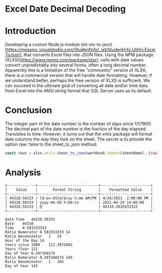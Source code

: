Excel Date Decimal Decoding
===========================

# Introduction
Developing a custom Node.js module
(mi-xls-to-json)[https://measinc.visualstudio.com/StudentInfo/_git/StudentInfo.Utility.ExcelToJson], 
that converts Excel files into JSON files.
Using the NPM package (XLXS)[https://www.npmjs.com/package/xlsx],
cells with date values convert unpredictably into several forms, often a long decimal number.
Apparently this is a limitation of the free "community" version of XLSX;
there is a commercial version that will handle date formatting.
However, if we understand better, perhaps the free version of XLXS is sufficient. 
We can succeed in the ultimate goal of converting all date and/or time data from Excel into the ANSI string format that SQL Server uses as its default.

# Conclusion

The integer part of the date number is the number of days since 1/1/1900			
The decimal part of the date number is the fraction of the day elapsed. Translates to time.
However, it turns out that the xmlx package will format date columns the way they look on the sheet.
The secret is to provide the option raw: false to the sheet_to_json method.

```javaScript
const rows = xlsx.utils.sheet_to_json(workbook.Sheets[sheetName], {raw: false});
```

# Analysis			

```
+-------------+----------------------------+-----------------------+
|    Value    |       Format String        |    Formatted Value    |
+-------------+----------------------------+-----------------------+
| 44310.58333 | [$-en-US]m/d/yy h:mm AM/PM | 4/24/2021  2:00:00 PM |
| 44310.58333 | yyyy-mm-dd h:mm:ss         | 2021-04-24 14:00:00   |
| 44310.58333 | @                          | 44310.5833333333      |
+-------------+----------------------------+-----------------------+

Date Time	44310.58333
Date	44310
Time	0.583333333
Ratio Numerator	0.583333333	14
Ratio Denominator	1	24
Hour of the Day	14
Years since 1900	121.3972603
Years floor	121
Day of Year	0.397260274
Ratio Numerator	0.397260274	145
Ratio Denominator	1	365
Day of Year	145

```
